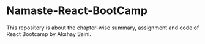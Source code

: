 # Namaste-React-BootCamp

This repository is about the chapter-wise summary, assignment and code of React Bootcamp by Akshay Saini.
